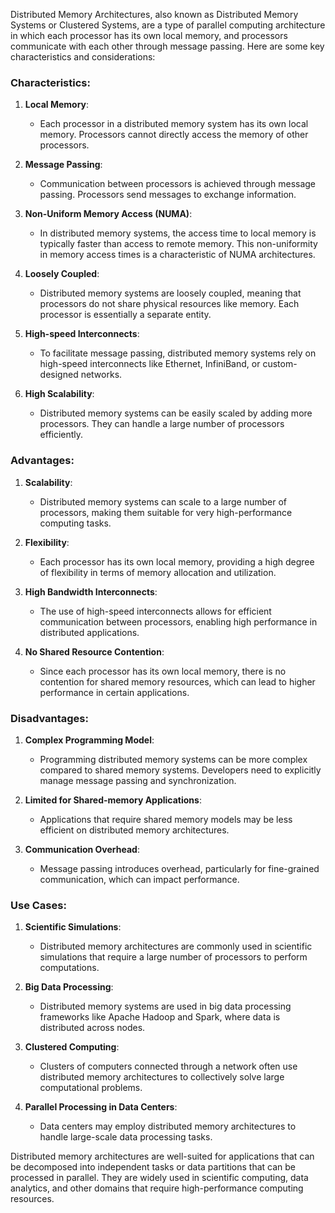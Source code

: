 Distributed Memory Architectures, also known as Distributed Memory Systems or Clustered Systems, are a type of parallel computing architecture in which each processor has its own local memory, and processors communicate with each other through message passing. Here are some key characteristics and considerations:

### Characteristics:

1. **Local Memory**:
   - Each processor in a distributed memory system has its own local memory. Processors cannot directly access the memory of other processors.

2. **Message Passing**:
   - Communication between processors is achieved through message passing. Processors send messages to exchange information.

3. **Non-Uniform Memory Access (NUMA)**:
   - In distributed memory systems, the access time to local memory is typically faster than access to remote memory. This non-uniformity in memory access times is a characteristic of NUMA architectures.

4. **Loosely Coupled**:
   - Distributed memory systems are loosely coupled, meaning that processors do not share physical resources like memory. Each processor is essentially a separate entity.

5. **High-speed Interconnects**:
   - To facilitate message passing, distributed memory systems rely on high-speed interconnects like Ethernet, InfiniBand, or custom-designed networks.

6. **High Scalability**:
   - Distributed memory systems can be easily scaled by adding more processors. They can handle a large number of processors efficiently.

### Advantages:

1. **Scalability**:
   - Distributed memory systems can scale to a large number of processors, making them suitable for very high-performance computing tasks.

2. **Flexibility**:
   - Each processor has its own local memory, providing a high degree of flexibility in terms of memory allocation and utilization.

3. **High Bandwidth Interconnects**:
   - The use of high-speed interconnects allows for efficient communication between processors, enabling high performance in distributed applications.

4. **No Shared Resource Contention**:
   - Since each processor has its own local memory, there is no contention for shared memory resources, which can lead to higher performance in certain applications.

### Disadvantages:

1. **Complex Programming Model**:
   - Programming distributed memory systems can be more complex compared to shared memory systems. Developers need to explicitly manage message passing and synchronization.

2. **Limited for Shared-memory Applications**:
   - Applications that require shared memory models may be less efficient on distributed memory architectures.

3. **Communication Overhead**:
   - Message passing introduces overhead, particularly for fine-grained communication, which can impact performance.

### Use Cases:

1. **Scientific Simulations**:
   - Distributed memory architectures are commonly used in scientific simulations that require a large number of processors to perform computations.

2. **Big Data Processing**:
   - Distributed memory systems are used in big data processing frameworks like Apache Hadoop and Spark, where data is distributed across nodes.

3. **Clustered Computing**:
   - Clusters of computers connected through a network often use distributed memory architectures to collectively solve large computational problems.

4. **Parallel Processing in Data Centers**:
   - Data centers may employ distributed memory architectures to handle large-scale data processing tasks.

Distributed memory architectures are well-suited for applications that can be decomposed into independent tasks or data partitions that can be processed in parallel. They are widely used in scientific computing, data analytics, and other domains that require high-performance computing resources.
